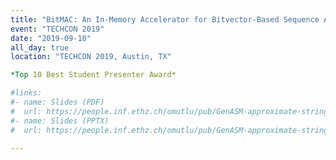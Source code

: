 ```yaml
---
title: "BitMAC: An In-Memory Accelerator for Bitvector-Based Sequence Alignment of Both Short and Long Genomic Reads"
event: "TECHCON 2019"
date: "2019-09-10"
all_day: true
location: "TECHCON 2019, Austin, TX"

*Top 10 Best Student Presenter Award*

#links:
#- name: Slides (PDF)
#  url: https://people.inf.ethz.ch/omutlu/pub/GenASM-approximate-string-matching-framework-for-genome-analysis_ARMSummit20-long-talk.pdf
#- name: Slides (PPTX)
#  url: https://people.inf.ethz.ch/omutlu/pub/GenASM-approximate-string-matching-framework-for-genome-analysis_ARMSummit20-long-talk.pptx

---
```

